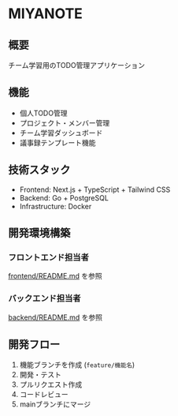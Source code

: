 # MIYANOTE

## 概要

チーム学習用のTODO管理アプリケーション

## 機能

- 個人TODO管理
- プロジェクト・メンバー管理
- チーム学習ダッシュボード
- 議事録テンプレート機能

## 技術スタック

- Frontend: Next.js + TypeScript + Tailwind CSS
- Backend: Go + PostgreSQL
- Infrastructure: Docker

## 開発環境構築

### フロントエンド担当者

[frontend/README.md](frontend/README.md) を参照

### バックエンド担当者

[backend/README.md](backend/README.md) を参照

## 開発フロー

1. 機能ブランチを作成 (`feature/機能名`)
2. 開発・テスト
3. プルリクエスト作成
4. コードレビュー
5. mainブランチにマージ

